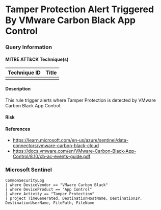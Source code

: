 # Tamper Protection Alert Triggered By VMware Carbon Black App Control
### Query Information
#### MITRE ATT&CK Technique(s)

| Technique ID | Title |
| ------------ | ----- |
|              |       |
#### Description
This rule trigger alerts where Tamper Protection is detected by VMware Carbon Black App Control.
#### Risk
#### References
- https://learn.microsoft.com/en-us/azure/sentinel/data-connectors/vmware-carbon-black-cloud
- https://docs.vmware.com/en/VMware-Carbon-Black-App-Control/8.10/cb-ac-events-guide.pdf
### Microsoft Sentinel
```kusto
CommonSecurityLog
| where DeviceVendor == "VMware Carbon Black"
| where DeviceProduct == "App Control"
| where Activity == "Tamper Protection"
| project TimeGenerated, DestinationHostName, DestinationIP, DestinationUserName, FilePath, FileName
```
